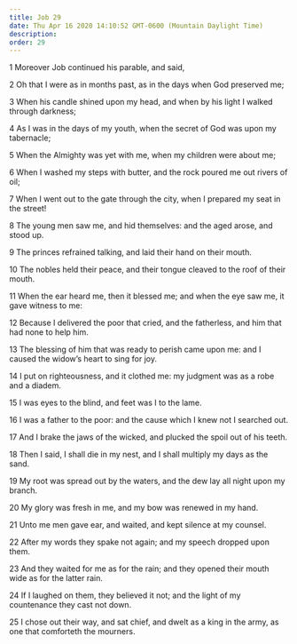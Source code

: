 ```yaml
---
title: Job 29
date: Thu Apr 16 2020 14:10:52 GMT-0600 (Mountain Daylight Time)
description: 
order: 29
---
```


<p>1 Moreover Job continued his parable, and said,</p>
<p>2 Oh that I were as in months past, as in the days when God preserved me;</p>
<p>
  3 When his candle shined upon my head, and when by his light I walked through
  darkness;
</p>
<p>
  4 As I was in the days of my youth, when the secret of God was upon my
  tabernacle;
</p>
<p>5 When the Almighty was yet with me, when my children were about me;</p>
<p>
  6 When I washed my steps with butter, and the rock poured me out rivers of
  oil;
</p>
<p>
  7 When I went out to the gate through the city, when I prepared my seat in the
  street!
</p>
<p>
  8 The young men saw me, and hid themselves: and the aged arose, and stood up.
</p>
<p>9 The princes refrained talking, and laid their hand on their mouth.</p>
<p>
  10 The nobles held their peace, and their tongue cleaved to the roof of their
  mouth.
</p>
<p>
  11 When the ear heard me, then it blessed me; and when the eye saw me, it gave
  witness to me:
</p>
<p>
  12 Because I delivered the poor that cried, and the fatherless, and him that
  had none to help him.
</p>
<p>
  13 The blessing of him that was ready to perish came upon me: and I caused the
  widow&#x2019;s heart to sing for joy.
</p>
<p>
  14 I put on righteousness, and it clothed me: my judgment was as a robe and a
  diadem.
</p>
<p>15 I was eyes to the blind, and feet was I to the lame.</p>
<p>
  16 I was a father to the poor: and the cause which I knew not I searched out.
</p>
<p>
  17 And I brake the jaws of the wicked, and plucked the spoil out of his teeth.
</p>
<p>
  18 Then I said, I shall die in my nest, and I shall multiply my days as the
  sand.
</p>
<p>
  19 My root was spread out by the waters, and the dew lay all night upon my
  branch.
</p>
<p>20 My glory was fresh in me, and my bow was renewed in my hand.</p>
<p>21 Unto me men gave ear, and waited, and kept silence at my counsel.</p>
<p>22 After my words they spake not again; and my speech dropped upon them.</p>
<p>
  23 And they waited for me as for the rain; and they opened their mouth wide as
  for the latter rain.
</p>
<p>
  24 If I laughed on them, they believed it not; and the light of my countenance
  they cast not down.
</p>
<p>
  25 I chose out their way, and sat chief, and dwelt as a king in the army, as
  one that comforteth the mourners.
</p>
